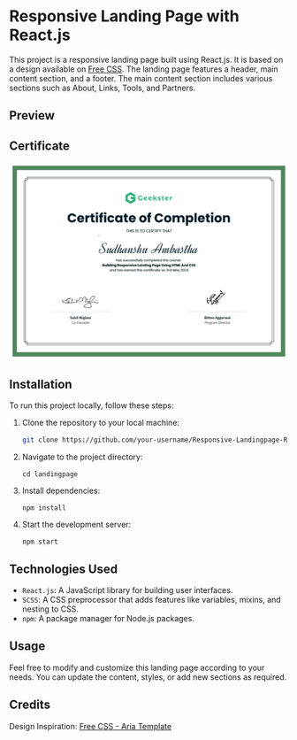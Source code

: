 # Responsive Landing Page with React.js

This project is a responsive landing page built using React.js. It is based on a design available on [Free CSS](https://www.free-css.com/assets/files/free-css-templates/preview/page259/aria/). The landing page features a header, main content section, and a footer. The main content section includes various sections such as About, Links, Tools, and Partners.

## Preview

## Certificate

![Landing Page Preview](landingpage/src/assets/certificate.jpg)

## Installation

To run this project locally, follow these steps:

1. Clone the repository to your local machine:

   ```bash
   git clone https://github.com/your-username/Responsive-Landingpage-Reactjs.git
   ```

2. Navigate to the project directory:
   ```
   cd landingpage
   ```

3. Install dependencies:
   ```
   npm install
   ```
4. Start the development server:
   ```
   npm start
   ```

## Technologies Used
- `React.js`: A JavaScript library for building user interfaces.
- `SCSS`: A CSS preprocessor that adds features like variables, mixins, and nesting to CSS.
- `npm`: A package manager for Node.js packages.

## Usage
Feel free to modify and customize this landing page according to your needs. You can update the content, styles, or add new sections as required.

## Credits
Design Inspiration: [Free CSS - Aria Template](https://www.free-css.com/assets/files/free-css-templates/preview/page259/aria/)
